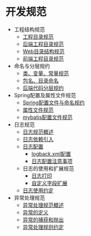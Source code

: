 # 开发规范
* 工程结构规范
   * [工程目录规范](gong_cheng_mu_lu_gui_fan.md)
   * [后端工程目录规范](hou_duan_gong_cheng_mu_lu_gui_fan.md)
   * [Web目录结构规范](webmu_lu_jie_gou_gui_fan.md)
   * [前端工程目录规范](qian_duan_gong_cheng_mu_lu_gui_fan.md)
* 命名与分层规约
   * [类、变量、常量规范](lei_3001_bian_liang_3001_chang_liang_gui_fan.md)
   * [包名、目录命名](bao_ming_3001_mu_lu_ming_ming.md)
   * [后端代码分层规约](hou_duan_dai_ma_fen_ceng_gui_yue.md)
* Spring配置及属性文件规范
   * [Spring配置文件与命名规约](springpei_zhi_wen_jian_yu_ming_ming_gui_yue.md)
   * [属性文件规范](shu_xing_wen_jian_gui_fan.md)
   * [mybatis配置文件规范](mybatispei_zhi_wen_jian_gui_fan.md)
* 日志规范
   * [日志规范概述](ri_zhi_gui_fan_gai_shu.md)
   * [日志依赖引入](ri_zhi_yi_lai_yin_ru.md)
   * [日志配置](ri_zhi_pei_zhi.md)
       * [logback.xml配置](logbackxmlpei_zhi.md)
       * [日志配置注意事项](ri_zhi_pei_zhi_zhu_yi_shi_xiang.md)
   * 日志的使用和扩展规范
       * [日志打印](ri_zhi_da_yin.md)
       * [自定义字段扩展](zi_ding_yi_zi_duan_kuo_zhan.md)
   * [日志使用约定](ri_zhi_shi_yong_yue_ding.md)
* 异常处理规范
   * [异常处理规范概述](yi_chang_chu_li_gui_fan_gai_shu.md)
   * [异常的定义](yi_chang_de_ding_yi.md)
   * [异常的捕获和抛出](yi_chang_de_bu_huo_he_pao_chu.md)
   * [异常处理规则约定](yi_chang_chu_li_gui_ze_yue_ding.md)

